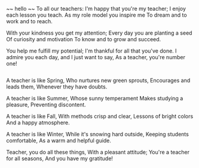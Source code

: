 ~~ hello ~~ 
To all our teachers: 
I'm happy that you're my teacher;
I enjoy each lesson you teach.
As my role model you inspire me
To dream and to work and to reach.

With your kindness you get my attention;
Every day you are planting a seed
Of curiosity and motivation
To know and to grow and succeed.

You help me fulfill my potential;
I'm thankful for all that you've done.
I admire you each day, and I just want to say,
As a teacher, you're number one!
~~~~~~~~~~~~~~~~
~~~~~~~~~~~~~~~~
A teacher is like Spring,
Who nurtures new green sprouts,
Encourages and leads them,
Whenever they have doubts.

A teacher is like Summer,
Whose sunny temperament
Makes studying a pleasure,
Preventing discontent.

A teacher is like Fall,
With methods crisp and clear,
Lessons of bright colors
And a happy atmosphere.

A teacher is like Winter,
While it's snowing hard outside,
Keeping students comfortable,
As a warm and helpful guide.

Teacher, you do all these things,
With a pleasant attitude;
You're a teacher for all seasons,
And you have my gratitude!
